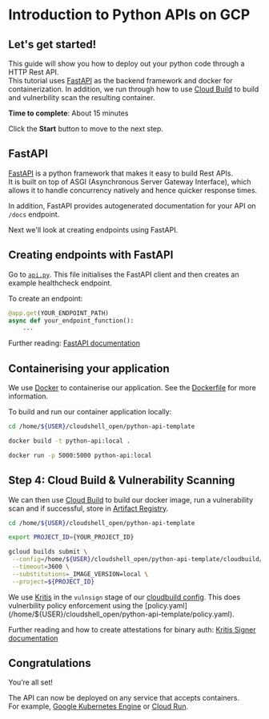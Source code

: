 # Introduction to Python APIs on GCP


## Let's get started!

This guide will show you how to deploy out your python code through a HTTP Rest API.  
This tutorial uses [FastAPI](https://fastapi.tiangolo.com/) as the backend framework and docker for containerization. In addition, we run through how to use [Cloud Build](https://cloud.google.com/build) to build and vulnerbility scan the resulting container.

**Time to complete**: About 15 minutes

Click the **Start** button to move to the next step.

## FastAPI 

[FastAPI](https://fastapi.tiangolo.com/) is a python framework that makes it easy to build Rest APIs.  
It is built on top of ASGI (Asynchronous Server Gateway Interface), which allows it to handle concurrency natively and hence quicker response times. 

In addition, FastAPI provides autogenerated documentation for your API on `/docs` endpoint.

Next we'll look at creating endpoints using FastAPI.

## Creating endpoints with FastAPI

Go to [`api.py`](/home/${USER}/cloudshell_open/python-api-template/api.py). This file initialises the FastAPI client and then creates an example healthcheck endpoint.

To create an endpoint:
```python
@app.get(YOUR_ENDPOINT_PATH)
async def your_endpoint_function():
    ...
```

Further reading: [FastAPI documentation](https://fastapi.tiangolo.com/tutorial/first-steps/)


## Containerising your application

We use [Docker](https://www.docker.com/) to containerise our application. See the [Dockerfile](/home/${USER}/cloudshell_open/python-api-template/Dockerfile) for more information.

To build and run our container application locally:  
```bash
cd /home/${USER}/cloudshell_open/python-api-template

docker build -t python-api:local .

docker run -p 5000:5000 python-api:local
```

## Step 4: Cloud Build & Vulnerability Scanning

We can then use [Cloud Build](https://cloud.google.com/build) to build our docker image, run a vulnerability scan and if successful, store in [Artifact Registry](https://cloud.google.com/artifact-registry/docs/overview).

```bash
cd /home/${USER}/cloudshell_open/python-api-template

export PROJECT_ID={YOUR_PROJECT_ID}

gcloud builds submit \
 --config=/home/${USER}/cloudshell_open/python-api-template/cloudbuild/container_build.yml \
 --timeout=3600 \
 --substitutions=_IMAGE_VERSION=local \
 --project=${PROJECT_ID}
```

We use [Kritis](https://github.com/grafeas/kritis) in the `vulnsign` stage of our [cloudbuild config](/home/${USER}/cloudshell_open/python-api-template/cloudbuild/container_build.yml).  
This does vulnerbility policy enforcement using the [policy.yaml](/home/${USER}/cloudshell_open/python-api-template/policy.yaml).

Further reading and how to create attestations for binary auth: [Kritis Signer documentation](https://cloud.google.com/binary-authorization/docs/creating-attestations-kritis)


## Congratulations

<walkthrough-conclusion-trophy></walkthrough-conclusion-trophy>

You’re all set!

The API can now be deployed on any service that accepts containers.  
For example, [Google Kubernetes Engine](https://cloud.google.com/kubernetes-engine/docs) or [Cloud Run](https://cloud.google.com/run/docs/quickstart).



